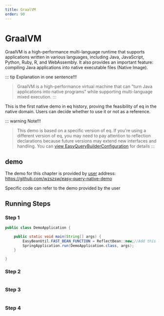 ```yaml
---
title: GraalVM
order: 90
---
```


# GraalVM
GraalVM is a high-performance multi-language runtime that supports applications written in various languages, including Java, JavaScript, Python, Ruby, R, and WebAssembly. It also provides an important feature: compiling Java applications into native executable files (Native Image).

::: tip Explanation in one sentence!!!
> GraalVM is a high-performance virtual machine that can "turn Java applications into native programs" while supporting multi-language mixed execution.
:::

This is the first native demo in eq history, proving the feasibility of eq in the native domain. Users can decide whether to use it or not as a reference.


::: warning Note!!!
> This demo is based on a specific version of eq. If you're using a different version of eq, you may need to pay attention to reflection declarations because future versions may extend new interfaces and handling. You can [view EasyQueryBuilderConfiguration](https://github.com/dromara/easy-query/blob/main/sql-core/src/main/java/com/easy/query/core/bootstrapper/EasyQueryBuilderConfiguration.java) for details
:::

## demo
The demo for this chapter is provided by [user](https://github.com/wzszsw) address: https://github.com/wzszsw/easy-query-native-demo

Specific code can refer to the demo provided by the user

## Running Steps

### Step 1
```java
public class DemoApplication {

    public static void main(String[] args) {
        EasyBeanUtil.FAST_BEAN_FUNCTION = ReflectBean::new;//Add this line in the startup item to replace the default reflection
        SpringApplication.run(DemoApplication.class, args);
    }

}
```

### Step 2
<img :src="$withBase('/images/graalvm1.png')" msg="Step 1">

### Step 3
<img :src="$withBase('/images/graalvm2.png')" msg="Step 2">

### Step 4
<img :src="$withBase('/images/graalvm3.png')" msg="Step 3">

